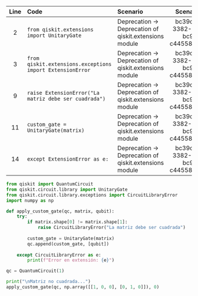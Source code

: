 | Line | Code | Scenario | Scenario Id | Reference | Artifact | Refactoring |
| :--: | :--- | :------- | :---------: | :-------: | :------- | :---------- |
| 2 | `from qiskit.extensions import UnitaryGate` | Deprecation -> Deprecation of qiskit.extensions module | bc39cc74-3382-4b55-bc9c-c44558547f03 | 26 | qiskit.extensions | `from qiskit.circuit.library import UnitaryGate` |
| 3 | `from qiskit.extensions.exceptions import ExtensionError` | Deprecation -> Deprecation of qiskit.extensions module | bc39cc74-3382-4b55-bc9c-c44558547f03 | 26 | qiskit.extensions.exceptions | `from qiskit.circuit.library.exceptions import CircuitLibraryError` |
| 9 | `raise ExtensionError("La matriz debe ser cuadrada")` | Deprecation -> Deprecation of qiskit.extensions module | bc39cc74-3382-4b55-bc9c-c44558547f03 | 26 | ExtensionError | `raise CircuitLibraryError("La matriz debe ser cuadrada")` |
| 11 | `custom_gate = UnitaryGate(matrix)` | Deprecation -> Deprecation of qiskit.extensions module | bc39cc74-3382-4b55-bc9c-c44558547f03 | 26 | UnitaryGate | `custom_gate = UnitaryGate(matrix)` |
| 14 | `except ExtensionError as e:` | Deprecation -> Deprecation of qiskit.extensions module | bc39cc74-3382-4b55-bc9c-c44558547f03 | 26 | ExtensionError | `except CircuitLibraryError as e:` |


```python
from qiskit import QuantumCircuit
from qiskit.circuit.library import UnitaryGate
from qiskit.circuit.library.exceptions import CircuitLibraryError
import numpy as np

def apply_custom_gate(qc, matrix, qubit):
    try:
        if matrix.shape[0] != matrix.shape[1]:
            raise CircuitLibraryError("La matriz debe ser cuadrada")
            
        custom_gate = UnitaryGate(matrix)
        qc.append(custom_gate, [qubit])
        
    except CircuitLibraryError as e:
        print(f"Error en extensión: {e}")

qc = QuantumCircuit(1)

print("\nMatriz no cuadrada...")
apply_custom_gate(qc, np.array([[1, 0, 0], [0, 1, 0]]), 0)
```
